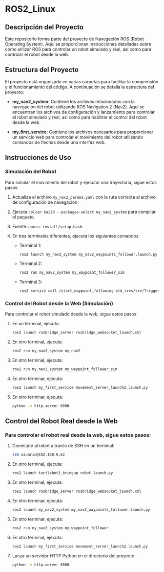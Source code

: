 # ROS2_Linux

## Descripción del Proyecto

Este repositorio forma parte del proyecto de Navegación ROS (Robot Operating System). Aquí se proporcionan instrucciones detalladas sobre cómo utilizar ROS para controlar un robot simulado y real, así como para controlar el robot desde la web.

## Estructura del Proyecto

El proyecto está organizado en varias carpetas para facilitar la comprensión y el funcionamiento del código. A continuación se detalla la estructura del proyecto:

- **my_nav2_system**: Contiene los archivos relacionados con la navegación del robot utilizando ROS Navigation 2 (Nav2). Aquí se encuentran los archivos de configuración y lanzamiento para controlar el robot simulado y real, así como para habilitar el control del robot desde la web.

- **my_first_service**: Contiene los archivos necesarios para proporcionar un servicio web para controlar el movimiento del robot utilizando comandos de flechas desde una interfaz web.

## Instrucciones de Uso

### Simulación del Robot

Para simular el movimiento del robot y ejecutar una trayectoria, sigue estos pasos:

1. Actualiza el archivo `my_nax2_params.yaml` con la ruta correcta al archivo de configuración de navegación.
2. Ejecuta `colcon build --packages-select my_nav2_system` para compilar el paquete.
3. Fuente `source install/setup.bash`.
4. En tres terminales diferentes, ejecuta los siguientes comandos:

   - Terminal 1:
     ```bash
     ros2 launch my_nav2_system my_nav2_waypoints_follower.launch.py
     ```

   - Terminal 2:
     ```bash
     ros2 run my_nav2_system my_waypoint_follower_sim
     ```

   - Terminal 3:
     ```bash
     ros2 service call /start_waypoint_following std_srvs/srv/Trigger "{}"
     ```

### Control del Robot desde la Web (Simulación)

Para controlar el robot simulado desde la web, sigue estos pasos:

1. En un terminal, ejecuta:
   ```bash
   ros2 launch rosbridge_server rosbridge_websocket_launch.xml

2. En otro terminal, ejecuta:
   ```bash
   ros2 run my_nav2_system my_nav2
   ```

3. En otro terminal, ejecuta:
    ```bash
   ros2 run my_nav2_system my_waypoint_follower_sim
   ```
4. En otro terminar, ejecuta:
   ```bash
   ros2 launch my_first_service movement_server_launch2.launch.py
   ```
5. En otro terminar, ejecuta:
   ```bash
   python -m http.server 8000
   ```

## Control del Robot Real desde la Web
### Para controlar el robot real desde la web, sigue estos pasos:

1. Conéctate al robot a través de SSH en un terminal:
   ```bash
   ssh usuario@192.168.0.62

2. En otro terminal, ejecuta:
   ```bash
   ros2 launch turtlebot3_bringup robot.launch.py
   ```
3. En otro terminal, ejecuta:
    ```bash
   ros2 launch rosbridge_server rosbridge_websocket_launch.xml
   ```
4. En otro terminar, ejecuta:
   ```bash
   ros2 launch my_nav2_system my_nav2_waypoints_follower.launch.py
   ```
5. En otro terminar, ejecuta:
   ```bash
   ros2 run my_nav2_system my_waypoint_follower
   ```
6. En otro terminal, ejecuta:
   ```bash
   ros2 launch my_first_service movement_server_launch2.launch.py
   ```
7. Lanza un servidor HTTP Python en el directorio del proyecto:
   ```bash
   python -m http.server 8000
   ```
